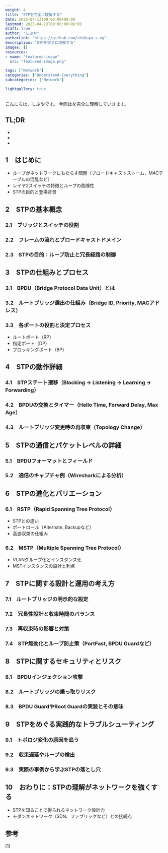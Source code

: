 ```yaml
---
weight: 4
title: "STPを完全に理解する"
date: 2025-04-13T00:00:00+09:00
lastmod: 2025-04-13T00:00:00+09:00
draft: true
author: "しぶや"
authorLink: "https://github.com/shibuya-s-eg"
description: "STPを完全に理解する"
images: []
resources:
- name: "featured-image"
  src: "featured-image.png"

tags: ["Network"]
categories: ["Understand-Everything"]
subcategories: ["Network"]

lightgallery: true
---
```


<!--
Todo:
- TLDR

-->


こんにちは、しぶやです。
今回はを完全に理解していきます。


## TL;DR

*
*
*

## 1　はじめに
- ループがネットワークにもたらす問題（ブロードキャストストーム、MACテーブルの混乱など）
- レイヤ2スイッチの特徴とループの危険性
- STPの目的と登場背景

## 2　STPの基本概念
### 2.1　ブリッジとスイッチの役割
### 2.2　フレームの流れとブロードキャストドメイン
### 2.3　STPの目的：ループ防止と冗長経路の制御

## 3　STPの仕組みとプロセス
### 3.1　BPDU（Bridge Protocol Data Unit）とは
### 3.2　ルートブリッジ選出の仕組み（Bridge ID, Priority, MACアドレス）
### 3.3　各ポートの役割と決定プロセス
- ルートポート（RP）
- 指定ポート（DP）
- ブロッキングポート（BP）

## 4　STPの動作詳細
### 4.1　STPステート遷移（Blocking → Listening → Learning → Forwarding）
### 4.2　BPDUの交換とタイマー（Hello Time, Forward Delay, Max Age）
### 4.3　ルートブリッジ変更時の再収束（Topology Change）

## 5　STPの通信とパケットレベルの詳細
### 5.1　BPDUフォーマットとフィールド
### 5.2　通信のキャプチャ例（Wiresharkによる分析）

## 6　STPの進化とバリエーション
### 6.1　RSTP（Rapid Spanning Tree Protocol）
- STPとの違い
- ポートロール（Alternate, Backupなど）
- 高速収束の仕組み
### 6.2　MSTP（Multiple Spanning Tree Protocol）
- VLANグループ化とインスタンス化
- MSTインスタンスの設計と利点

## 7　STPに関する設計と運用の考え方
### 7.1　ルートブリッジの明示的な設定
### 7.2　冗長性設計と収束時間のバランス
### 7.3　再収束時の影響と対策
### 7.4　STP無効化とループ防止策（PortFast, BPDU Guardなど）

## 8　STPに関するセキュリティとリスク
### 8.1　BPDUインジェクション攻撃
### 8.2　ルートブリッジの乗っ取りリスク
### 8.3　BPDU GuardやRoot Guardの実装とその意味

## 9　STPをめぐる実践的なトラブルシューティング
### 9.1　トポロジ変化の原因を追う
### 9.2　収束遅延やループの検出
### 9.3　実際の事例から学ぶSTPの落とし穴

## 10　おわりに：STPの理解がネットワークを強くする
- STPを知ることで得られるネットワーク設計力
- モダンネットワーク（SDN、ファブリックなど）との接続点



## 参考

[1] []()
